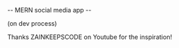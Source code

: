 -- MERN social media app -- 

(on dev process)

Thanks ZAINKEEPSCODE on Youtube for the inspiration!
